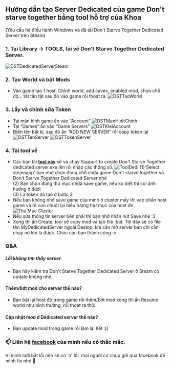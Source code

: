 
## Hướng dẫn tạo Server Dedicated của game Don't starve together bằng tool hỗ trợ của Khoa
(Yêu cầu hệ điều hành Windows và đã tải Don't Starve Together Dedicated Server trên Steam)
### 1. Tại Library -> TOOLS, tải về Don't Starve Together Dedicated Server.
![DSTDedicatedServerSteam](https://user-images.githubusercontent.com/48979664/132850417-6d782686-4fd7-4f4d-902d-761b707dd11e.png)
### 2. Tạo World và bật Mods
- Vào game tạo 1 host. Chỉnh world, add caves, enabled mod, chọn chế độ... tất tần tật sau đó vào game rồi thoát ra.
![DSTTaoWorld](https://user-images.githubusercontent.com/48979664/132850564-3ed2aac7-54ab-4322-9999-e9436ffa71ab.png)
### 3. Lấy và chỉnh sửa Token
- Tại màn hình game ấn vào “Account” 
![DSTManHinhChinh](https://user-images.githubusercontent.com/48979664/132851064-e2a71ad9-fcb0-490f-a8d5-59c6e71ce84b.png)
- Tại “Games” ấn vào “Game Servers” 
![DSTKleiAccount](https://user-images.githubusercontent.com/48979664/132851150-6b22e16b-9974-4391-9296-94678175c010.png)
- Điền tên bất kì, sau đó ấn “ADD NEW SERVER” rồi copy token lại 
![DSTTenServer](https://user-images.githubusercontent.com/48979664/132851255-72352254-3fdb-4a59-990a-7c51ea751c61.png)
![DSTTokenServer](https://user-images.githubusercontent.com/48979664/132851282-82da9a73-0b20-4404-b8b4-b0f9bffc991b.png)
### 4. Tải tool về
- Các bạn tải **[tool này](https://github.com/khoa23/Support-To-Create-Don-t-Starve-Together-Dedicated-Servers-By-Khoa.ga/raw/main/Support%20to%20create%20DST%20dedicated%20server.zip)** về và chạy Support to create Don't Starve Together dedicated server.exe lên rồi nhập các thông số.
![ToolDedi](https://user-images.githubusercontent.com/48979664/132851588-594004d4-e41b-4fd0-a814-7faf88382b78.png)
(1)'Select steamapp' bạn nhớ chọn đúng chỗ chứa game Don't starve together và Don't Starve Together Dedicated Server nhé</br>
(2) Bạn chọn đúng thư mục chứa save game, nếu ko biết thì coi ảnh hướng ở dưới</br>
(3) Là token đã tạo ở bước 3</br>
- Nếu bạn không nhớ save game của mình ở cluster mấy thì vào phần host game và rê con chuột lại biểu tượng thư mục của host đó
![Thu Muc Cluster](https://user-images.githubusercontent.com/48979664/132852931-a00c1ef4-fa39-412c-9162-2d4bf034ea4e.png)
- Nếu sửa thông tin server bên phải thì bạn nhớ nhấn nút Save nhé :3 
- Xong thì ấn Create, tool sẽ copy mod và tạo file .bat. Tới đây sẽ có file tên MyDedicatedServer ngoài Destop, khi cần mở server bạn chỉ cần chạy nó lên là được.
Chúc các bạn thành công :v

### Q&A
##### Lỗi không tìm thấy server
- Bạn hãy kiểm tra Don't Starve Together Dedicated Server ở Steam có update không nhé.
#### Thêm/bớt mod cho server thế nào?
- Bạn bật lại host đó trong game rồi thêm/bớt mod xong thì ấn Resume world như bình thường, rồi thoát ra thôi.
#### Cập nhật mod ở Dedicated server thế nào?
- Bạn update mod trong game rồi làm lại hết :))

### 📫 Liên hệ [facebook](https://www.facebook.com/www.khoa.ga) của mình nếu có thắc mắc.
Vì mình lười bắt lỗi nên sẽ có 'n' lỗi, mọi người cứ chụp gửi qua facebook để mình fix nhé 💞️
